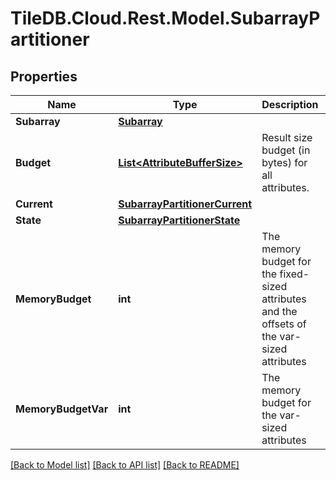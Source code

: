 
# TileDB.Cloud.Rest.Model.SubarrayPartitioner

## Properties

Name | Type | Description | Notes
------------ | ------------- | ------------- | -------------
**Subarray** | [**Subarray**](Subarray.md) |  | [optional] 
**Budget** | [**List&lt;AttributeBufferSize&gt;**](AttributeBufferSize.md) | Result size budget (in bytes) for all attributes. | [optional] 
**Current** | [**SubarrayPartitionerCurrent**](SubarrayPartitionerCurrent.md) |  | [optional] 
**State** | [**SubarrayPartitionerState**](SubarrayPartitionerState.md) |  | [optional] 
**MemoryBudget** | **int** | The memory budget for the fixed-sized attributes and the offsets of the var-sized attributes | [optional] 
**MemoryBudgetVar** | **int** | The memory budget for the var-sized attributes | [optional] 

[[Back to Model list]](../README.md#documentation-for-models)
[[Back to API list]](../README.md#documentation-for-api-endpoints)
[[Back to README]](../README.md)

